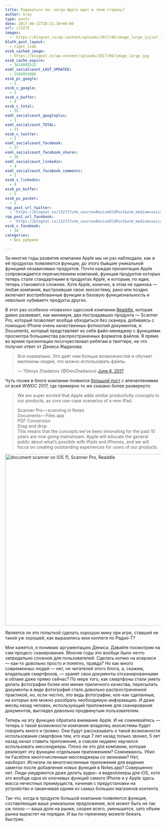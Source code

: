 ```yaml
---
title: Радоваться ли, когда Apple идет в твою сторону?
author: Gray
type: posts
date: 2017-06-11T18:21:30+00:00
url: /13272
images:
  -  https://blognot.co/wp-content/uploads/2017/06/image_large_jujia7.jpg
bluth_post_layout:
  - right_side
essb_cached_image:
  - https://blognot.co/wp-content/uploads/2017/06/image_large.jpg
essb_cache_expire:
  - 1614885532
esml_socialcount_LAST_UPDATED:
  - 1504953866
essb_pc_google:
  - 2
essb_c_google:
  - 2
essb_c_buffer:
  - 4
essb_c_total:
  - 35
esml_socialcount_googleplus:
  - 1
esml_socialcount_TOTAL:
  - 21
essb_c_twitter:
  - 1
esml_socialcount_facebook:
  - 17
esml_socialcount_facebook_shares:
  - 16
esml_socialcount_linkedin:
  - 4
esml_socialcount_facebook_comments:
  - 1
essb_c_linkedin:
  - 4
essb_pc_buffer:
  - 1
essb_pc_pocket:
  - 1
rop_post_url_twitter:
  - 'https://blognot.co/13272?utm_source=ReviveOldPost&utm_medium=social&utm_campaign=ReviveOldPost'
rop_post_url_facebook:
  - 'https://blognot.co/13272?utm_source=ReviveOldPost&utm_medium=social&utm_campaign=ReviveOldPost'
essb_c_facebook:
  - 34
categories:
  - Без рубрики

---
```








За многие годы развития компании Apple мы не раз наблюдали, как в её продуктах появляются функции, до этого бывшие уникальной функцией независимых продуктов. Почти каждая презентация Apple сопровождается перечислением компаний, функции продуктов которых теперь стали стандартными в продуктах Apple, и которым, по идее, теперь становится сложнее. Хотя Apple, конечно, в этом не одинока — любая компания, выстроившая свою экосистему, рано или поздно включает востребованные функции в базовую функциональность и невольно &#171;убивает&#187; продукты других.

В этот раз особенно &#171;повезло&#187; одесской компании [Readdle][1], которая давно развивает, как минимум, два пострадавших продукта — Scanner Pro, который позволяет вообще обходиться без сканера, добиваясь с помощью iPhone очень качественных фотокопий документов, и Documents, который представляет из себя файл-менеджер с функциями просмотра большинства распространенных форматов файлов. Я прямо во время презентации посочувствовал ребятам в твиттере, на что получил ответ от Дениса Жаданова:

<blockquote class="twitter-tweet">
  <p dir="ltr" lang="ru">
    Все нормально. Это даёт нам больше возможностей и обучает миллионы людей, что можно использовать файлы.
  </p>
  
  <p>
    — ?Denys Zhadanov (@DenZhadanov) <a href="https://twitter.com/DenZhadanov/status/871894737787142144">June 6, 2017</a>
  </p>
</blockquote>



Чуть позже в блоге компании появился [большой пост][2] с впечатлениями от всей WWDC 2017, где примерно то же сказано более развернуто:

> We are super excited that Apple adds similar productivity concepts to our products, as core use-case scenarios of a new iPad.
> 
> Scanner Pro — scanning in Notes  
> Documents — Files app  
> PDF Conversion  
> Drag and drop  
> This means that the concepts we’ve been innovating for the past 10 years are now going mainstream. Apple will educate the general public about what’s possible with iPads and iPhones, and we will focus on creating outstanding experiences for users of our products.

<img data-attachment-id="13273" data-permalink="https://blognot.co/13272/image_large" data-orig-file="https://i0.wp.com/blognot.co/wp-content/uploads/2017/06/image_large_jujia7.jpg?fit=864%2C648&ssl=1" data-orig-size="864,648" data-comments-opened="0" data-image-meta="{&quot;aperture&quot;:&quot;0&quot;,&quot;credit&quot;:&quot;&quot;,&quot;camera&quot;:&quot;&quot;,&quot;caption&quot;:&quot;&quot;,&quot;created_timestamp&quot;:&quot;0&quot;,&quot;copyright&quot;:&quot;&quot;,&quot;focal_length&quot;:&quot;0&quot;,&quot;iso&quot;:&quot;0&quot;,&quot;shutter_speed&quot;:&quot;0&quot;,&quot;title&quot;:&quot;&quot;,&quot;orientation&quot;:&quot;0&quot;}" data-image-title="Document Scanner" data-image-description="" data-medium-file="https://i0.wp.com/blognot.co/wp-content/uploads/2017/06/image_large_jujia7.jpg?fit=300%2C225&ssl=1" data-large-file="https://i0.wp.com/blognot.co/wp-content/uploads/2017/06/image_large_jujia7.jpg?fit=740%2C555&ssl=1" class="aligncenter size-full wp-image-13273" src="https://i0.wp.com/blognot.co/wp-content/uploads/2017/06/image_large_jujia7.jpg?resize=740%2C555&#038;ssl=1" alt="document scanner on iOS 11, Scanner Pro, Readdle" width="740" height="555" data-wp-pid="13273" srcset="https://i0.wp.com/blognot.co/wp-content/uploads/2017/06/image_large_jujia7.jpg?w=864&ssl=1 864w, https://i0.wp.com/blognot.co/wp-content/uploads/2017/06/image_large_jujia7.jpg?resize=300%2C225&ssl=1 300w, https://i0.wp.com/blognot.co/wp-content/uploads/2017/06/image_large_jujia7.jpg?resize=768%2C576&ssl=1 768w, https://i0.wp.com/blognot.co/wp-content/uploads/2017/06/image_large_jujia7.jpg?resize=667%2C500&ssl=1 667w, https://i0.wp.com/blognot.co/wp-content/uploads/2017/06/image_large_jujia7.jpg?resize=800%2C600&ssl=1 800w, https://i0.wp.com/blognot.co/wp-content/uploads/2017/06/image_large_jujia7.jpg?w=1200&ssl=1 1200w" sizes="(max-width: 740px) 100vw, 740px" data-recalc-dims="1" /> 

Является ли это попыткой сделать хорошую мину при игре, ставшей не такой уж хорошей, как выразились мои коллеги по Радио-Т?

Мне кажется, я понимаю аргументацию Дениса. Давайте посмотрим на сам процесс сканирования. Многие годы это вообще было нечто запредельно сложное для пользователей. Сделать копию на ксероксе — как-то довольно просто и понятно, правда? Но как много современных людей — нет, не читателей этого блога, а, скажем, владельцев смартфонов, — хранят свои документы отсканированными в облаке даже прямо сейчас? По мере того, как смартфоны стали уметь делать фотографии более или менее приличного качества, пересылать документы в виде фотографий стало довольно распространенной практикой, но, если честно, это ведь фотографии, кое-как сделанные, на которых еле можно разобрать необходимую информацию. И даже месяц назад человек, использующий приложение для сканирования документов, выглядел довольно продвинутым пользователем.

Теперь на эту функцию обратила внимание Apple. И не сомневайтесь — теперь о такой возможности компания-владелец экосистемы будет говорить много и громко. Они будут рассказывать о такой возможности использования смартфона тем, кто еще 7 лет назад только звонил, 5 лет назад начал ставить приложения, а совсем недавно научился использовать мессенджеры. Плохо ли это для компании, которая реализует эту функцию отдельным приложением? Сомневаюсь. Убил ли Facetime многочисленные мессенджеры со звонками? Нет, наоборот. Исчезли ли многочисленные приложения для ведения заметок после добавления новых функций в Notes.app? Совершенно нет. Люди умудряются даже делать аудио- и видеоплееры для iOS, хотя это вообще одна из ключевых функций самого iPhone и у Apple здесь масса нечестных преимуществ, начиная с предустановки на устройство и заканчивая одним из самых больших магазинов контента.

Так что, когда в продукте большой компании появляется функция, составляющая ваше уникальное предложение, всё может быть не так уж плохо — ваша доля на рынке, скорее всего, уменьшится, зато объем рынка вырастет на порядки. И вы по-прежнему можете бежать быстрее.

 [1]: https://readdle.com
 [2]: https://blog.readdle.com/wwdc-2017-thoughts-8fa29cf6df72